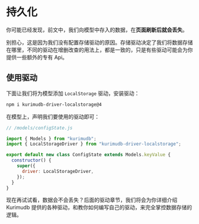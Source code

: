 # 持久化

你可能已经发现，前文中，我们向模型中存入的数据，在**页面刷新后就会丢失**。

别担心，这是因为我们没有配置存储驱动的原因。存储驱动决定了我们将数据存储在哪里，不同的驱动在增删改查的用法上，都是一致的，只是有些驱动可能会为你提供一些额外的专有 Api。

## 使用驱动

下面让我们将为模型添加 `LocalStorage` 驱动，安装驱动：

```sh
npm i kurimudb-driver-localstorage@4
```

在模型上，声明我们要使用的驱动即可：

```js {4,9}
// /models/configState.js

import { Models } from "kurimudb";
import { LocalStorageDriver } from "kurimudb-driver-localstorage";

export default new class ConfigState extends Models.keyValue {
  constructor() {
    super({
      driver: LocalStorageDriver,
    });
  }
}
```

现在再试试看，数据会不会丢失？后面的驱动章节，我们将会为你详细介绍 Kurimudb 提供的各种驱动，和教你如何编写自己的驱动，来完全掌控数据存储的逻辑。
